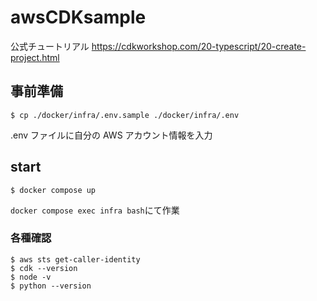 # awsCDKsample

公式チュートリアル
https://cdkworkshop.com/20-typescript/20-create-project.html

## 事前準備

```
$ cp ./docker/infra/.env.sample ./docker/infra/.env
```

.env ファイルに自分の AWS アカウント情報を入力

## start

```
$ docker compose up
```

`docker compose exec infra bash`にて作業

### 各種確認

```
$ aws sts get-caller-identity
$ cdk --version
$ node -v
$ python --version
```
